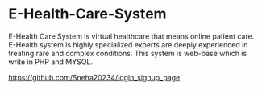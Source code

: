 # E-Health-Care-System
E-Health Care System is virtual healthcare that means online patient care. E-Health system is highly specialized experts are deeply experienced in treating rare and complex conditions. This system is web-base which is write in PHP and MYSQL.

https://github.com/Sneha20234/login_signup_page
